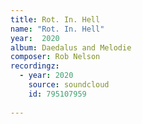 ```yaml
---
title: Rot. In. Hell
name: "Rot. In. Hell"
year:  2020
album: Daedalus and Melodie
composer: Rob Nelson
recordingz:
  - year: 2020
    source: soundcloud
    id: 795107959
 
---
```







